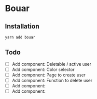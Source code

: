 # Bouar

## Installation

```bash
yarn add bouar
```

## Todo

- [ ] Add component: Deletable / active user
- [ ] Add component: Color selector
- [ ] Add component: Page to create user
- [ ] Add component: Function to delete user
- [ ] Add component: 
- [ ] Add component: 
